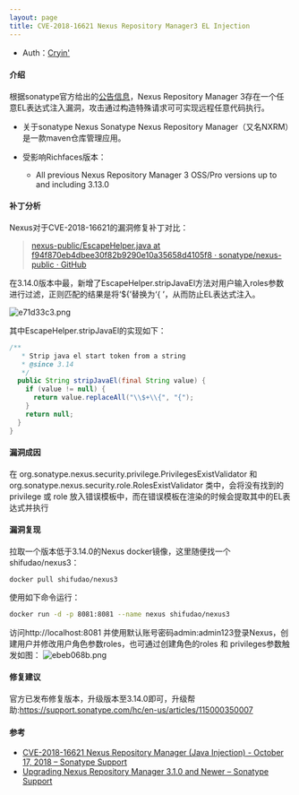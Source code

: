 ```yaml
---
layout: page
title: CVE-2018-16621 Nexus Repository Manager3 EL Injection
---
```


* Auth：[Cryin'](https://github.com/Cryin/Paper)

#### 介绍

根据sonatype官方给出的[公告信息](https://support.sonatype.com/hc/en-us/articles/360010789153-CVE-2018-16621-Nexus-Repository-Manager-Java-Injection-October-17-2018)，Nexus Repository Manager 3存在一个任意EL表达式注入漏洞，攻击通过构造特殊请求可可实现远程任意代码执行。

* 关于sonatype Nexus
Sonatype Nexus Repository Manager（又名NXRM）是一款maven仓库管理应用。
* 受影响Richfaces版本：

  * All previous Nexus Repository Manager 3 OSS/Pro versions up to and including 3.13.0

#### 补丁分析
Nexus对于CVE-2018-16621的漏洞修复补丁对比：

 > [nexus-public/EscapeHelper.java at f94f870eb4dbee30f82b9290e10a35658d4105f8 · sonatype/nexus-public · GitHub](https://github.com/sonatype/nexus-public/blob/f94f870eb4dbee30f82b9290e10a35658d4105f8/components/nexus-common/src/main/java/org/sonatype/nexus/common/template/EscapeHelper.java)


在3.14.0版本中最，新增了EscapeHelper.stripJavaEl方法对用户输入roles参数进行过滤，正则匹配的结果是将‘${’替换为‘{ ’，从而防止EL表达式注入。

![e71d33c3.png](https://i.loli.net/2018/11/17/5befba034ae91.png)

其中EscapeHelper.stripJavaEl的实现如下：

```java
/**
   * Strip java el start token from a string
   * @since 3.14
   */
  public String stripJavaEl(final String value) {
    if (value != null) {
      return value.replaceAll("\\$+\\{", "{");
    }
    return null;
  }
}
```
#### 漏洞成因

在 org.sonatype.nexus.security.privilege.PrivilegesExistValidator 和 org.sonatype.nexus.security.role.RolesExistValidator  类中，会将没有找到的 privilege 或 role 放入错误模板中，而在错误模板在渲染的时候会提取其中的EL表达式并执行

#### 漏洞复现
拉取一个版本低于3.14.0的Nexus docker镜像，这里随便找一个shifudao/nexus3：

```text
docker pull shifudao/nexus3
```
使用如下命令运行：
```bash
docker run -d -p 8081:8081 --name nexus shifudao/nexus3
```
访问http://localhost:8081 并使用默认账号密码admin:admin123登录Nexus，创建用户并修改用户角色参数roles，也可通过创建角色的roles 和 privileges参数触发如图：
![ebeb068b.png](https://i.loli.net/2018/11/17/5befbeb104d44.png)

#### 修复建议
官方已发布修复版本，升级版本至3.14.0即可，升级帮助:https://support.sonatype.com/hc/en-us/articles/115000350007

#### 参考

* [CVE-2018-16621 Nexus Repository Manager (Java Injection) - October 17, 2018 – Sonatype Support](https://support.sonatype.com/hc/en-us/articles/360010789153-CVE-2018-16621-Nexus-Repository-Manager-Java-Injection-October-17-2018)
* [Upgrading Nexus Repository Manager 3.1.0 and Newer – Sonatype Support](https://support.sonatype.com/hc/en-us/articles/115000350007)
